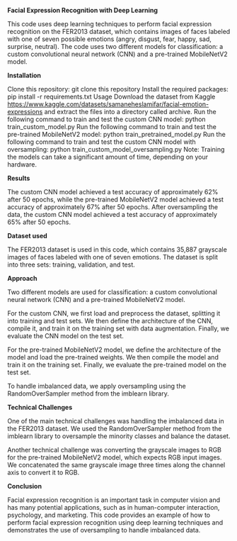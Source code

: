 **Facial Expression Recognition with Deep Learning**

This code uses deep learning techniques to perform facial expression recognition on the FER2013 dataset, which contains images of faces labeled with one of seven possible emotions (angry, disgust, fear, happy, sad, surprise, neutral). The code uses two different models for classification: a custom convolutional neural network (CNN) and a pre-trained MobileNetV2 model.

**Installation**

Clone this repository: git clone this repository
Install the required packages: pip install -r requirements.txt
Usage
Download the dataset from Kaggle <https://www.kaggle.com/datasets/samaneheslamifar/facial-emotion-expressions> and extract the files into a directory called archive.
Run the following command to train and test the custom CNN model: python train_custom_model.py
Run the following command to train and test the pre-trained MobileNetV2 model: python train_pretrained_model.py
Run the following command to train and test the custom CNN model with oversampling: python train_custom_model_oversampling.py
Note: Training the models can take a significant amount of time, depending on your hardware.

**Results**

The custom CNN model achieved a test accuracy of approximately 62% after 50 epochs, while the pre-trained MobileNetV2 model achieved a test accuracy of approximately 67% after 50 epochs. After oversampling the data, the custom CNN model achieved a test accuracy of approximately 65% after 50 epochs.

**Dataset used**

The FER2013 dataset is used in this code, which contains 35,887 grayscale images of faces labeled with one of seven emotions. The dataset is split into three sets: training, validation, and test.

**Approach**

Two different models are used for classification: a custom convolutional neural network (CNN) and a pre-trained MobileNetV2 model.

For the custom CNN, we first load and preprocess the dataset, splitting it into training and test sets. We then define the architecture of the CNN, compile it, and train it on the training set with data augmentation. Finally, we evaluate the CNN model on the test set.

For the pre-trained MobileNetV2 model, we define the architecture of the model and load the pre-trained weights. We then compile the model and train it on the training set. Finally, we evaluate the pre-trained model on the test set.

To handle imbalanced data, we apply oversampling using the RandomOverSampler method from the imblearn library.

**Technical Challenges**

One of the main technical challenges was handling the imbalanced data in the FER2013 dataset. We used the RandomOverSampler method from the imblearn library to oversample the minority classes and balance the dataset.

Another technical challenge was converting the grayscale images to RGB for the pre-trained MobileNetV2 model, which expects RGB input images. We concatenated the same grayscale image three times along the channel axis to convert it to RGB.


**Conclusion**

Facial expression recognition is an important task in computer vision and has many potential applications, such as in human-computer interaction, psychology, and marketing. This code provides an example of how to perform facial expression recognition using deep learning techniques and demonstrates the use of oversampling to handle imbalanced data.
